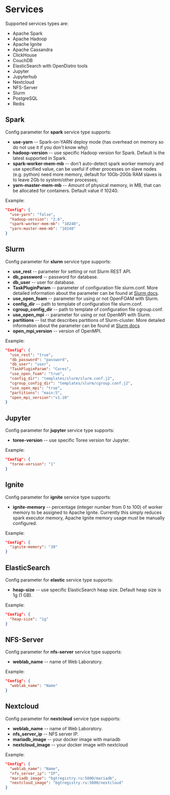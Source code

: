 # Services

Supported services types are:
* Apache Spark
* Apache Hadoop
* Apache Ignite
* Apache Cassandra
* ClickHouse
* CouchDB
* ElasticSearch with OpenDistro tools
* Jupyter
* Jupyterhub
* Nextcloud
* NFS-Server
* Slurm
* PostgreSQL
* Redis

## Spark

Config parameter for **spark** service type supports:
* **use-yarn** -- Spark-on-YARN deploy mode  (has overhead on memory so do not use it if you don't know why)
* **hadoop-version** -- use specific Hadoop version for Spark. Default is the latest supported in Spark.
* **spark-worker-mem-mb** --  don't auto-detect spark worker memory and use specified value, can be useful if other
                             processes on slave nodes (e.g. python) need more memory, default for 10Gb-20Gb RAM slaves is to leave 2Gb to
                             system/other processes; 
* **yarn-master-mem-mb** -- Amount of physical memory, in MB, that can be allocated for containers. Default value if 10240.
                             
Example:
```json
"Config": {
  "use-yarn": "false",
  "hadoop-version": "2.6",
  "spark-worker-mem-mb": "10240",
  "yarn-master-mem-mb": "10240"
}
```

## Slurm 
Config parameter for **slurm** service type supports:
* **use_rest** -- parameter for setting or not Slurm REST API.
* **db_password** -- password for database.
* **db_user** -- user for database.
* **TaskPluginParam** -- parameter of configuration file slurm.conf. More detailed information about the parameter can be found at [Slurm docs](https://slurm.schedmd.com/slurm.conf.html).  
* **use_open_foam** -- parameter for using or not OpenFOAM with Slurm.
* **config_dir** -- path to template of configuration file slurm.conf.
* **cgroup_config_dir** -- path to template of configuration file cgroup.conf.
* **use_open_mpi** -- parameter for using or not OpenMPI with Slurm.
* **partitions** -- list that describes partitions of Slurm-cluster. More detailed information about the parameter can be found at [Slurm docs](https://slurm.schedmd.com/documentation.html)
* **open_mpi_version** -- version of OpenMPI.

Example:
```json
"Config": {
  "use_rest": "true",
  "db_password": "password",
  "db_user": "user",
  "TaskPluginParam": "Cores",
  "use_open_foam": "true",
  "config_dir": "templates/slurm/slurm.conf.j2",
  "cgroup_config_dir": "templates/slurm/cgroup.conf.j2",
  "use_open_mpi": "true",
  "partitions": "main:5",
  "open_mpi_version":"v1.10"
}
```

## Jupyter

Config parameter for **jupyter** service type supports:
* **toree-version** -- use specific Toree version for Jupyter.

Example:
```json
"Config": {
  "toree-version": "1" 
}
```

## Ignite

Config parameter for **ignite** service type supports:
* **ignite-memory** -- percentage (integer number from 0 to 100) of worker memory to be assigned to Apache Ignite.
                       Currently this simply reduces spark executor memory, Apache Ignite memory usage must be manually configured.

Example:
```json
"Config": {
  "ignite-memory": "30" 
}
```

## ElasticSearch

Config parameter for **elastic** service type supports:
* **heap-size** -- use specific ElasticSearch heap size. Default heap size is 1g (1 GB).

Example:
```json
"Config": {
  "heap-size": "1g" 
}
```

## NFS-Server

Config parameter for **nfs-server** service type supports:
* **weblab_name** -- name of Web Laboratory.

Example:
```json
"Config": {
  "weblab_name": "Name"
}
```

## Nextcloud

Config parameter for **nextcloud** service type supports:

* **weblab_name** -- name of Web Laboratory.
* **nfs_server_ip** -- NFS server IP.
* **mariadb_image** -- your docker image with mariadb
* **nextcloud_image** -- your docker image with nextcloud

Example:
```json
"Config": {
  "weblab_name": "Name",
  "nfs_server_ip": "IP",
  "mariadb_image": "bgtregistry.ru:5000/mariadb",
  "nextcloud_image": "bgtregistry.ru:5000/nextcloud"
}
```
